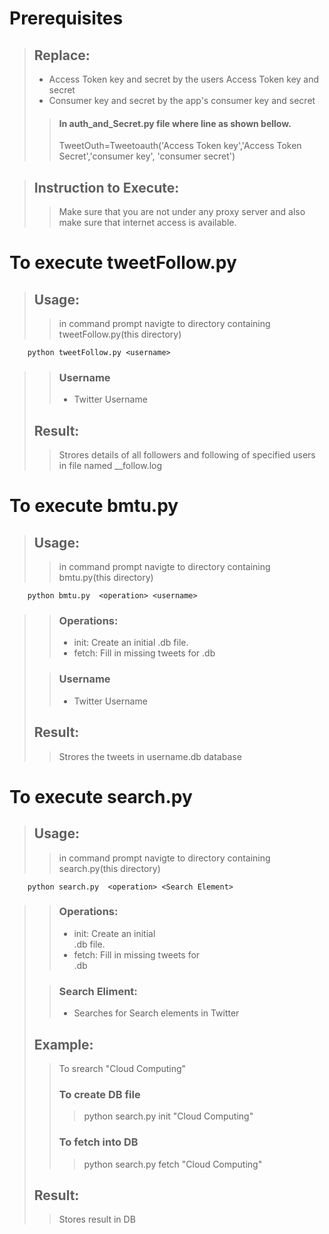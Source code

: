 # Prerequisites
>## Replace: 
>*    Access Token key and secret by the users Access Token key and secret
>*    Consumer key and secret by the app's consumer key and secret
>
>>####   In auth_and_Secret.py file where line as shown bellow.
>>    TweetOuth=Tweetoauth('Access Token key','Access Token Secret','consumer key', 'consumer secret')
    
>## Instruction to Execute:
>>    Make sure that you are not under any proxy server and also make sure that internet access is available.

# To execute tweetFollow.py
>## Usage:
>>    in command prompt navigte to directory containing tweetFollow.py(this directory)
>
        python tweetFollow.py <username>
>>### Username
>>*	Twitter Username 
>
>## Result:
>>    Strores details of all followers and following of specified users in file named  <username>__follow.log

# To execute bmtu.py
>## Usage:
>>    in command prompt navigte to directory containing bmtu.py(this directory) 
>
        python bmtu.py  <operation> <username>
>>### Operations:
>>*   init: Create an initial <username>.db file.
>>*   fetch: Fill in missing tweets for <username>.db
>
>>### Username
>>*	Twitter Username 
>
>## Result:
>>    Strores the tweets in username.db database


# To execute search.py 
>## Usage:
>>    in command prompt navigte to directory containing search.py(this directory) 
>
        python search.py  <operation> <Search Element>
>>### Operations:
>>*   init: Create an initial <Search Element>.db file.
>>*   fetch: Fill in missing tweets for <Search Element>.db
>
>>### Search Eliment:
>>*   Searches for Search elements in Twitter
>
>##	Example:
>>	To srearch "Cloud Computing"
>>### To create DB file
>>>    python search.py  init "Cloud Computing"
>>### To fetch into DB
>>>    python search.py  fetch "Cloud Computing"
>
>## Result:
>>    Stores result in DB
